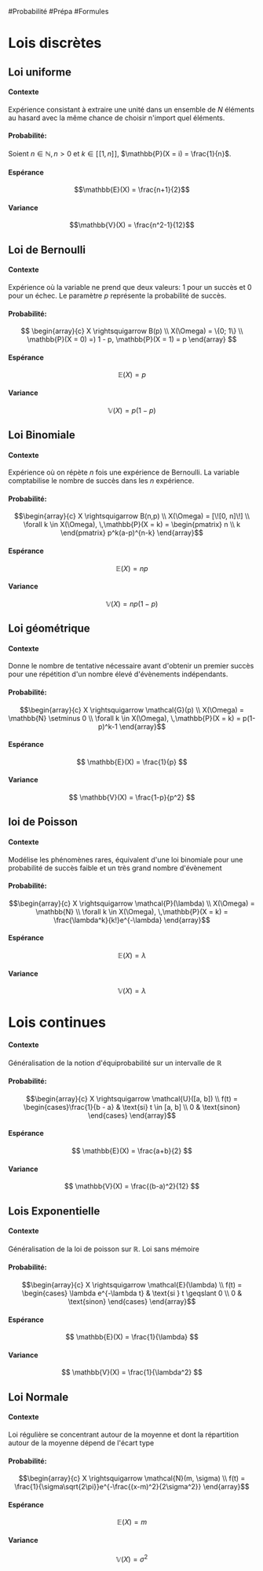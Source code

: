 #Probabilité #Prépa #Formules 

# Lois discrètes

## Loi uniforme

#### Contexte

Expérience consistant à extraire une unité dans un ensemble de $N$ éléments au hasard avec la même chance de choisir n'import quel éléments.
#### Probabilité:

Soient $n \in \mathbb{N}, n > 0$ et $k \in [\![1, n]\!]$, $\mathbb{P}(X = i) = \frac{1}{n}$.
#### Espérance

$$\mathbb{E}(X) = \frac{n+1}{2}$$
#### Variance
$$\mathbb{V}(X) = \frac{n^2-1}{12}$$
## Loi de Bernoulli

#### Contexte

Expérience où la variable ne prend que deux valeurs: 1 pour un succès et 0 pour un échec. Le paramètre $p$ représente la probabilité de succès.
#### Probabilité:

$$
\begin{array}{c}
X \rightsquigarrow B(p) \\
X(\Omega) = \{0; 1\} \\
\mathbb{P}(X = 0) =) 1 - p, \mathbb{P}(X = 1) = p
\end{array}
$$
#### Espérance

$$
\mathbb{E}(X) = p
$$
#### Variance
$$
\mathbb{V}(X) = p(1-p)
$$
## Loi Binomiale

#### Contexte

Expérience où on répète $n$ fois une expérience de Bernoulli. La variable comptabilise le nombre de succès dans les $n$ expérience.
#### Probabilité:

$$\begin{array}{c}
X \rightsquigarrow B(n,p) \\
X(\Omega) = [\![0, n]\!] \\
\forall k \in X(\Omega), \,\mathbb{P}(X = k) = \begin{pmatrix} n \\ k \end{pmatrix} p^k(a-p)^{n-k}
\end{array}$$
#### Espérance

$$
\mathbb{E}(X) = np
$$
#### Variance
$$
\mathbb{V}(X) = np(1-p)
$$
## Loi géométrique

#### Contexte

Donne le nombre de tentative nécessaire avant d'obtenir un premier succès pour une répétition d'un nombre élevé d'évènements indépendants.
#### Probabilité:

$$\begin{array}{c}
X \rightsquigarrow \mathcal{G}(p) \\
X(\Omega) = \mathbb{N} \setminus 0 \\
\forall k \in X(\Omega), \,\mathbb{P}(X = k) = p(1-p)^k-1
\end{array}$$
#### Espérance

$$
\mathbb{E}(X) = \frac{1}{p}
$$
#### Variance
$$
\mathbb{V}(X) = \frac{1-p}{p^2}
$$
## loi de Poisson

#### Contexte

Modélise les phénomènes rares, équivalent d'une loi binomiale pour une probabilité de succès faible et un très grand nombre d'évènement
#### Probabilité:

$$\begin{array}{c}
X \rightsquigarrow \mathcal{P}(\lambda) \\
X(\Omega) = \mathbb{N} \\
\forall k \in X(\Omega), \,\mathbb{P}(X = k) = \frac{\lambda^k}{k!}e^{-\lambda}
\end{array}$$
#### Espérance

$$
\mathbb{E}(X) = \lambda
$$
#### Variance
$$
\mathbb{V}(X) = \lambda
$$
# Lois continues

#### Contexte

Généralisation de la notion d'équiprobabilité sur un intervalle de $\mathbb{R}$
#### Probabilité:

$$\begin{array}{c}
X \rightsquigarrow \mathcal{U}([a, b]) \\
f(t) =
\begin{cases}\frac{1}{b - a} & \text{si} t \in [a, b] \\
0 & \text{sinon}
\end{cases}
\end{array}$$
#### Espérance

$$
\mathbb{E}(X) = \frac{a+b}{2}
$$
#### Variance
$$
\mathbb{V}(X) = \frac{(b-a)^2}{12}
$$
## Lois Exponentielle

#### Contexte

Généralisation de la loi de poisson sur $\mathbb{R}$. Loi sans mémoire
#### Probabilité:

$$\begin{array}{c}
X \rightsquigarrow \mathcal{E}(\lambda) \\
f(t) =
\begin{cases} \lambda e^{-\lambda t} & \text{si } t \geqslant 0 \\
0 & \text{sinon}
\end{cases}
\end{array}$$
#### Espérance

$$
\mathbb{E}(X) = \frac{1}{\lambda}
$$
#### Variance
$$
\mathbb{V}(X) = \frac{1}{\lambda^2}
$$
## Loi Normale

#### Contexte

Loi régulière se concentrant autour de la moyenne et dont la répartition autour de la moyenne dépend de l'écart type
#### Probabilité:

$$\begin{array}{c}
X \rightsquigarrow \mathcal{N}(m, \sigma) \\
f(t) = \frac{1}{\sigma\sqrt{2\pi}}e^{-\frac{(x-m)^2}{2\sigma^2}}
\end{array}$$
#### Espérance

$$
\mathbb{E}(X) = m
$$
#### Variance
$$
\mathbb{V}(X) = \sigma^2
$$